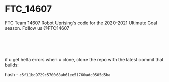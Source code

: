 # FTC_14607

FTC Team 14607 Robot Uprising's code for the 2020-2021 Ultimate Goal season.
Follow us @FTC14607  
&nbsp;
&nbsp;  
&nbsp;
&nbsp;  
&nbsp;
&nbsp;  
&nbsp;


if u get hella errors when u clone, clone the repo with the latest commit that builds: 

hash - ```c5f11bd9729c570068ab61ee51760adc0505d5ba```  
